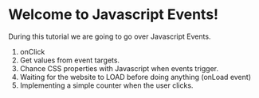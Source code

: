 # Welcome to Javascript Events!

During this tutorial we are going to go over Javascript Events.

1. onClick
2. Get values from event targets.
3. Chance CSS properties with Javascript when events trigger.
4. Waiting for the website to LOAD before doing anything (onLoad event)
5. Implementing a simple counter when the user clicks.